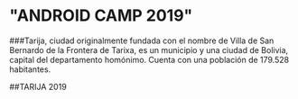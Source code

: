 # "ANDROID CAMP 2019"

###Tarija, ciudad originalmente fundada con el nombre de Villa de San Bernardo de la Frontera de Tarixa, es un municipio y una ciudad de Bolivia, capital del departamento homónimo. Cuenta con una población de 179.528 habitantes.


##TARIJA 2019


<center>

